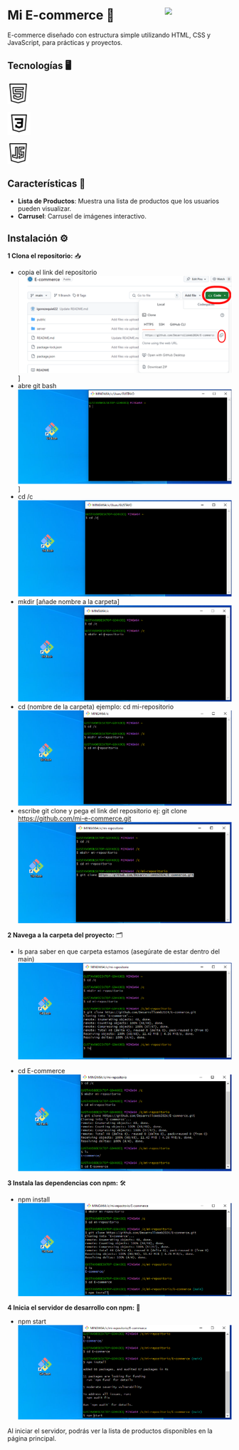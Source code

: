 <h1>
    Mi E-commerce 🛒
    <img src="https://www.unpaz.edu.ar/sites/default/files/unpaz_logo_2020.png" width="150" align="right">
</h1>


E-commerce diseñado con estructura simple utilizando HTML, CSS y JavaScript, para prácticas y proyectos.

<h2>Tecnologías 🖥 </h2>

<p align="left">
    <img src="https://raw.githubusercontent.com/igorezequiel22/E-commerce-DesarrolloWeb/main/public/images/icons8-html-5-50.png" alt="Logo HTML" width="48">
</p>

<p align="left">
    <img src="https://raw.githubusercontent.com/igorezequiel22/E-commerce-DesarrolloWeb/main/public/images/icons8-css3-50.png" alt="Logo CSS" width="52">
</p>

<p align="left">
    <img src="https://raw.githubusercontent.com/igorezequiel22/E-commerce-DesarrolloWeb/main/public/images/icons8-javascript-50.png" alt="Logo JavaScript" width="48">
</p>


## Características 🧩

- **Lista de Productos**: Muestra una lista de productos que los usuarios pueden visualizar.
- **Carrusel**: Carrusel de imágenes interactivo.

## Instalación ⚙️

**1 Clona el repositorio:** 📥

   
- copia el link del repositorio 
![Paso 1](https://raw.githubusercontent.com/igorezequiel22/E-commerce-DesarrolloWeb/main/public/images/1725095447654.png "Paso 1")] 
- abre git bash
![Paso 2](https://raw.githubusercontent.com/igorezequiel22/E-commerce-DesarrolloWeb/main/public/images/2.PNG "Paso 2")] 
- cd /c
![Paso 3](https://raw.githubusercontent.com/igorezequiel22/E-commerce-DesarrolloWeb/main/public/images/3.PNG "Paso 3")
- mkdir [añade nombre a la carpeta]
![Paso 4](https://raw.githubusercontent.com/igorezequiel22/E-commerce-DesarrolloWeb/main/public/images/4.PNG "Paso 4")
- cd (nombre de la carpeta) ejemplo: cd mi-repositorio
![Paso 5](https://raw.githubusercontent.com/igorezequiel22/E-commerce-DesarrolloWeb/main/public/images/5.PNG)
- escribe git clone  y pega el link del repositorio ej: git clone https://github.com/mi-e-commerce.git
![Paso 6](https://raw.githubusercontent.com/igorezequiel22/E-commerce-DesarrolloWeb/main/public/images/6.PNG "Paso 6")

**2 Navega a la carpeta del proyecto:** 🗂 

- ls para saber en que carpeta estamos (asegúrate de estar dentro del main)
![Paso 7](https://raw.githubusercontent.com/igorezequiel22/E-commerce-DesarrolloWeb/main/public/images/7.PNG "Paso 7")

- cd E-commerce 
![Paso 8](https://raw.githubusercontent.com/igorezequiel22/E-commerce-DesarrolloWeb/main/public/images/8.PNG "Paso 8")

**3 Instala las dependencias con npm:** 🛠️

- npm install
![Paso 9](https://raw.githubusercontent.com/igorezequiel22/E-commerce-DesarrolloWeb/main/public/images/9.PNG "Paso 9")

**4 Inicia el servidor de desarrollo con npm:** 🏁

- npm start
![Paso 10](https://raw.githubusercontent.com/igorezequiel22/E-commerce-DesarrolloWeb/main/public/images/10.PNG "Paso 10")

Al iniciar el servidor, podrás ver la lista de productos disponibles en la página principal.
